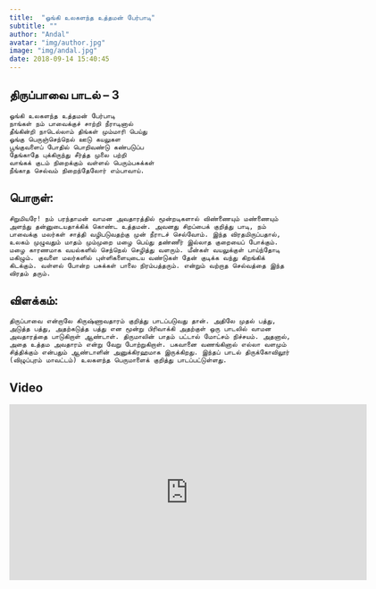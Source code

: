 ```yaml
---
title:  "ஓங்கி உலகளந்த உத்தமன் பேர்பாடி"
subtitle: ""
author: "Andal"
avatar: "img/author.jpg"
image: "img/andal.jpg"
date: 2018-09-14 15:40:45
---
```


## திருப்பாவை பாடல் – 3

```
ஓங்கி உலகளந்த உத்தமன் பேர்பாடி
நாங்கள் நம் பாவைக்குச் சாற்றி நீராடினால்
தீங்கின்றி நாடெல்லாம் திங்கள் மும்மாரி பெய்து
ஓங்கு பெருஞ்செந்நெல் ஊடு கயலுகள
பூங்குவளைப் போதில் பொறிவண்டு கண்படுப்ப
தேங்காதே புக்கிருந்து சீர்த்த முலை பற்றி
வாங்கக் குடம் நிறைக்கும் வள்ளல் பெரும்பசுக்கள்
நீங்காத செல்வம் நிறைந்தேலோர் எம்பாவாய்.
```

## பொருள்:

```
சிறுமியரே! நம் பரந்தாமன் வாமன அவதாரத்தில் மூன்றடிகளால் விண்ணையும் மண்ணையும் அளந்து தன்னுடையதாக்கிக் கொண்ட உத்தமன். அவனது சிறப்பைக் குறித்து பாடி, நம் பாவைக்கு மலர்கள் சாத்தி வழிபடுவதற்கு முன் நீராடச் செல்வோம். இந்த விரதமிருப்பதால், உலகம் முழுவதும் மாதம் மும்முறை மழை பெய்து தண்ணீர் இல்லாத குறையைப் போக்கும். மழை காரணமாக வயல்களில் செந்நெல் செழித்து வளரும். மீன்கள் வயலுக்குள் பாய்ந்தோடி மகிழும். குவளை மலர்களில் புள்ளிகளையுடைய வண்டுகள் தேன் குடிக்க வந்து கிறங்கிக் கிடக்கும். வள்ளல் போன்ற பசுக்கள் பாலை நிரம்பத்தரும். என்றும் வற்றாத செல்வத்தை இந்த விரதம் தரும்.
```

## விளக்கம்:

```
திருப்பாவை என்றாலே கிருஷ்ணாவதாரம் குறித்து பாடப்படுவது தான். அதிலே முதல் பத்து, அடுத்த பத்து, அதற்கடுத்த பத்து என மூன்று பிரிவாக்கி அதற்குள் ஒரு பாடலில் வாமன அவதாரத்தை பாடுகிறாள் ஆண்டாள். திருமாலின் பாதம் பட்டால் மோட்சம் நிச்சயம். அதனால், அதை உத்தம அவதாரம் என்று வேறு போற்றுகிறாள். பகவானை வணங்கினால் எல்லா வளமும் சித்திக்கும் என்பதும் ஆண்டாளின் அனுக்கிரஹமாக இருக்கிறது. இந்தப் பாடல் திருக்கோவிலூர் (விழுப்புரம் மாவட்டம்) உலகளந்த பெருமாளைக் குறித்து பாடப்பட்டுள்ளது.
```

## Video

<iframe width="640" height="315" src="https://www.youtube.com/embed/h4v5etJjTu0" frameborder="0" allow="autoplay; encrypted-media" allowfullscreen></iframe>